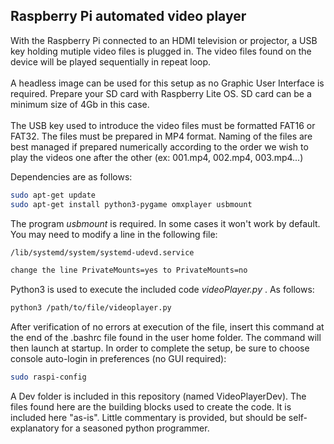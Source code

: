 ## Raspberry Pi automated video player
With the Raspberry Pi connected to an HDMI television or projector, a USB key holding mutiple video files is plugged in. The video files found on the device will be played sequentially in repeat loop.<br/>
<br/>
A headless image can be used for this setup as no Graphic User Interface is required. Prepare your SD card with Raspberry Lite OS. SD card can be a minimum size of 4Gb in this case.<br/>
<br/>
The USB key used to introduce the video files must be formatted FAT16 or FAT32. The files must be prepared in MP4 format. Naming of the files are best managed if prepared numerically according to the order we wish to play the videos one after the other (ex: 001.mp4, 002.mp4, 003.mp4...) <br/>

Dependencies are as follows:

```bash
sudo apt-get update
sudo apt-get install python3-pygame omxplayer usbmount
```
The program _usbmount_ is required. In some cases it won't work by default. You may need to modify a line in the following file: <br/>

```bash 
/lib/systemd/system/systemd-udevd.service

change the line PrivateMounts=yes to PrivateMounts=no
```

Python3 is used to execute the included code _videoPlayer.py_ . As follows: <br/>

```bash
python3 /path/to/file/videoplayer.py
```

After verification of no errors at execution of the file, insert this command at the end of the .bashrc file found in the user home folder. The command will then launch at startup. In order to complete the setup, be sure to choose console auto-login in preferences (no GUI required):

```bash
sudo raspi-config
```

A Dev folder is included in this repository (named VideoPlayerDev). The files found here are the building blocks used to create the code. It is included here "as-is". Little commentary is provided, but should be self-explanatory for a seasoned python programmer.
